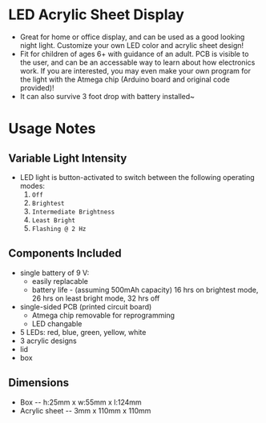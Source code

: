 # LED Acrylic Sheet Display
* Great for home or office display, and can be used as a good looking night light. Customize your own LED color and acrylic sheet design!
* Fit for children of ages 6+ with guidance of an adult. PCB is visible to the user, and can be an accessable way to learn about how electronics work. If you are interested, you may even make your own program for the light with the Atmega chip (Arduino board and original code provided)!
* It can also survive 3 foot drop with battery installed~

# Usage Notes

## Variable Light Intensity
* LED light is button-activated to switch between the following operating modes:
  1. `Off`
  1. `Brightest`
  1. `Intermediate Brightness`
  1. `Least Bright`
  1. `Flashing @ 2 Hz`

## Components Included
* single battery of 9 V:
    + easily replacable
    + battery life - (assuming 500mAh capacity) 16 hrs on brightest mode, 26 hrs on least bright mode, 32 hrs off
* single-sided PCB (printed circuit board)
    + Atmega chip removable for reprogramming
    + LED changable
* 5 LEDs: red, blue, green, yellow, white
* 3 acrylic designs
* lid
* box

## Dimensions
* Box -- h:25mm x w:55mm x l:124mm
* Acrylic sheet -- 3mm x 110mm x 110mm
